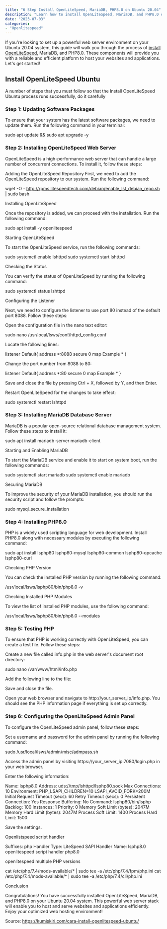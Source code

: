 ```yaml
---
title: "6 Step Install OpenLiteSpeed, MariaDB, PHP8.0 on Ubuntu 20.04"
description: "Learn how to install OpenLiteSpeed, MariaDB, and PHP8.0 on Ubuntu 20.04 with this easy 6-step guide. Get your web server up and running smoothly!"
date: "2023-07-03"
categories:
- "Openlitespeed"
---
```


If you're looking to set up a powerful web server environment on your Ubuntu 20.04 system, this guide will walk you through the process of [install OpenLiteSpeed](https://kumiskiri.com/cara-install-openlitespeed-ubuntu/), MariaDB, and PHP8.0. These components will provide you with a reliable and efficient platform to host your websites and applications. Let's get started!

## Install OpenLiteSpeed Ubuntu

A number of steps that you must follow so that the Install OpenLiteSpeed Ubuntu process runs successfully, do it carefully

### Step 1: Updating Software Packages

To ensure that your system has the latest software packages, we need to update them. Run the following command in your terminal:

sudo apt update && sudo apt upgrade -y

### Step 2: Installing OpenLiteSpeed Web Server

OpenLiteSpeed is a high-performance web server that can handle a large number of concurrent connections. To install it, follow these steps:

Adding the OpenLiteSpeed Repository
First, we need to add the OpenLiteSpeed repository to our system. Run the following command:

wget -O - http://rpms.litespeedtech.com/debian/enable_lst_debian_repo.sh | sudo bash

Installing OpenLiteSpeed

Once the repository is added, we can proceed with the installation. Run the following command:

sudo apt install -y openlitespeed

Starting OpenLiteSpeed

To start the OpenLiteSpeed service, run the following commands:

sudo systemctl enable lshttpd
sudo systemctl start lshttpd

Checking the Status

You can verify the status of OpenLiteSpeed by running the following command:

sudo systemctl status lshttpd

Configuring the Listener

Next, we need to configure the listener to use port 80 instead of the default port 8088. Follow these steps:

Open the configuration file in the nano text editor:

sudo nano /usr/local/lsws/conf/httpd_config.conf

Locate the following lines:

listener Default{
    address                  *:8088
    secure                   0
    map                      Example *
}

Change the port number from 8088 to 80:

listener Default{
    address                  *:80
    secure                   0
    map                      Example *
}

Save and close the file by pressing Ctrl + X, followed by Y, and then Enter.

Restart OpenLiteSpeed for the changes to take effect:

sudo systemctl restart lshttpd

### Step 3: Installing MariaDB Database Server

MariaDB is a popular open-source relational database management system. Follow these steps to install it:

sudo apt install mariadb-server mariadb-client

Starting and Enabling MariaDB

To start the MariaDB service and enable it to start on system boot, run the following commands:

sudo systemctl start mariadb
sudo systemctl enable mariadb

Securing MariaDB

To improve the security of your MariaDB installation, you should run the security script and follow the prompts:

sudo mysql_secure_installation

### Step 4: Installing PHP8.0

PHP is a widely used scripting language for web development. Install PHP8.0 along with necessary modules by executing the following command:

sudo apt install lsphp80 lsphp80-mysql lsphp80-common lsphp80-opcache lsphp80-curl

Checking PHP Version

You can check the installed PHP version by running the following command:

/usr/local/lsws/lsphp80/bin/php8.0 -v

Checking Installed PHP Modules

To view the list of installed PHP modules, use the following command:

/usr/local/lsws/lsphp80/bin/php8.0 --modules

### Step 5: Testing PHP

To ensure that PHP is working correctly with OpenLiteSpeed, you can create a test file. Follow these steps:

Create a new file called info.php in the web server's document root directory:

sudo nano /var/www/html/info.php

Add the following line to the file:

<?php phpinfo(); ?>
Save and close the file.

Open your web browser and navigate to http://your_server_ip/info.php. You should see the PHP information page if everything is set up correctly.

### Step 6: Configuring the OpenLiteSpeed Admin Panel

To configure the OpenLiteSpeed admin panel, follow these steps:

Set a username and password for the admin panel by running the following command:

sudo /usr/local/lsws/admin/misc/admpass.sh

Access the admin panel by visiting https://your_server_ip:7080/login.php in your web browser.

Enter the following information:

Name: lsphp8.0
Address: uds://tmp/lshttpd/lsphp80.sock
Max Connections: 10
Environment: PHP_LSAPI_CHILDREN=10
LSAPI_AVOID_FORK=200M
Initial Request Timeout (secs): 60
Retry Timeout (secs): 0
Persistent Connection: Yes
Response Buffering: No
Command: lsphp80/bin/lsphp
Backlog: 100
Instances: 1
Priority: 0
Memory Soft Limit (bytes): 2047M
Memory Hard Limit (bytes): 2047M
Process Soft Limit: 1400
Process Hard Limit: 1500

Save the settings.

Openlistspeed script handler

Suffixes: php
Handler Type: LiteSpeed SAPI
Handler Name: lsphp8.0
openlitespeed script handler php8.0

openlitespeed multiple PHP versions

cat /etc/php/7.4/mods-available/* | sudo tee -a /etc/php/7.4/fpm/php.ini
cat /etc/php/7.4/mods-available/* | sudo tee -a /etc/php/7.4/cli/php.ini

Conclusion

Congratulations! You have successfully installed OpenLiteSpeed, MariaDB, and PHP8.0 on your Ubuntu 20.04 system. This powerful web server stack will enable you to host and serve websites and applications efficiently. Enjoy your optimized web hosting environment!

Source: https://kumiskiri.com/cara-install-openlitespeed-ubuntu/
